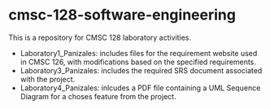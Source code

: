 # cmsc-128-software-engineering
This is a repository for CMSC 128 laboratory activities.
* Laboratory1_Panizales:
  includes files for the requirement website used in CMSC 126, 
  with modifications based on the specified requirements.
* Laboratory3_Panizales:
  includes the required SRS document associated with the project.
* Laboratory4_Panizales:
  inlcudes a PDF file containing a UML Sequence Diagram for a choses feature from the project.
